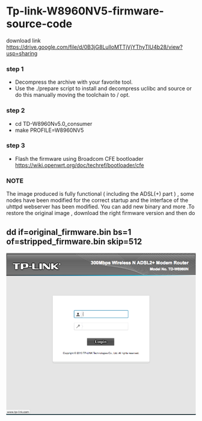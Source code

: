# Tp-link-W8960NV5-firmware-source-code


download link https://drive.google.com/file/d/0B3jG8LulloMTTjVjYThyTlU4b28/view?usp=sharing


### step 1 

+ Decompress the archive with your favorite tool.
+ Use the ./prepare script to install and decompress uclibc and source or do this manually moving the toolchain to / opt.


### step 2      
      
+ cd TD-W8960Nv5.0_consumer 
+ make PROFILE=W8960NV5

                                                     
### step 3
      
+ Flash the firmware using Broadcom CFE bootloader https://wiki.openwrt.org/doc/techref/bootloader/cfe
      
   
### NOTE
      
The image produced is fully functional ( including the ADSL(+) part ) , some nodes have been modified for the correct startup and the interface of the     uhttpd webserver has been modified. You can add new binary and more .To restore the original image , download the right firmware version and then do 
     

## dd if=original_firmware.bin bs=1 of=stripped_firmware.bin skip=512
      
      
![Preview](https://raw.githubusercontent.com/Sputkin/Tp-link-W8960NV5-firmware-source-code-/master/img/wbs.png)


